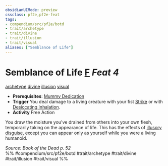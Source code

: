 ```yaml
---
obsidianUIMode: preview
cssclass: pf2e,pf2e-feat
tags:
- compendium/src/pf2e/botd
- trait/archetype
- trait/divine
- trait/illusion
- trait/visual
aliases: ["Semblance of Life"]
---
```

# Semblance of Life  [F](../../rules/core-rulebook/chapter-9-playing-the-game.md#Actions "Free Action") *Feat 4*  
[archetype](../../rules/traits/archetype.md)  [divine](../../rules/traits/divine.md)  [illusion](../../rules/traits/illusion.md)  [visual](../../rules/traits/visual.md)  

- **Prerequisites**: [Mummy Dedication](mummy-dedication-botd.md)
- **Trigger** You deal damage to a living creature with your fist [Strike](../../rules/actions/strike.md) or with [Desiccating Inhalation](desiccating-inhalation-botd.md).
- **Activity** Free Action

You draw the moisture you've drained from others into your own flesh, temporarily taking on the appearance of life. This has the effects of [illusory disguise](../spells/illusory-disguise.md), except you can appear only as yourself while you were a living humanoid.

*Source: Book of the Dead p. 52*  
%% #compendium/src/pf2e/botd #trait/archetype #trait/divine #trait/illusion #trait/visual %%